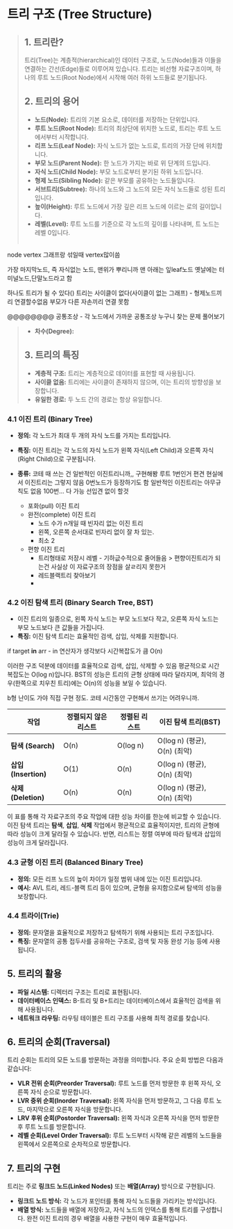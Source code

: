 
# 트리 구조 (Tree Structure)
> ## 1. 트리란?
> 트리(Tree)는 계층적(hierarchical)인 데이터 구조로, 노드(Node)들과 이들을 연결하는 간선(Edge)들로 이루어져 있습니다. 트리는 비선형 자료구조이며, 하나의 루트 노드(Root Node)에서 시작해 여러 하위 노드들로 분기됩니다. 
> 
> ## 2. 트리의 용어
> 
> - **노드(Node):** 트리의 기본 요소로, 데이터를 저장하는 단위입니다.
> - **루트 노드(Root Node):** 트리의 최상단에 위치한 노드로, 트리는 
>  루트 노드에서부터 시작합니다.
> - **리프 노드(Leaf Node):** 자식 노드가 없는 노드로, 트리의 가장 
> 단에 위치합니다.
> - **부모 노드(Parent Node):** 한 노드가 가지는 바로 위 단계의 
> 드입니다.
> - **자식 노드(Child Node):** 부모 노드로부터 분기된 하위 노드입니다.
> - **형제 노드(Sibling Node):** 같은 부모를 공유하는 노드들입니다.
> - **서브트리(Subtree):** 하나의 노드와 그 노드의 모든 자식 노드들로 
> 성된 트리입니다.
> - **높이(Height):** 루트 노드에서 가장 깊은 리프 노드에 이르는 
> 로의 길이입니다.
> - **레벨(Level):** 루트 노드를 기준으로 각 노드의 깊이를 나타내며, 
> 트 노드는 레벨 0입니다.<br><br>
>
node vertex
그래프랑 섞일때 vertex많이씀

가장 마지막노드, 즉 자식없는 노드, 맨위가 뿌리니까 맨 아래는 잎leaf노드
옛날에는 터미널노드,단말노드라고 함

하나도 트리가 될 수 있다()
트리는 사이클이 없다(사이클이 없는 그래프) - 형제노드끼리 연결할수없음
부모가 다른 자손끼리 연결 못함


@@@@@@@@ 공통조상 - 각 노드에서 가까운 공통조상 누구니 찾는 문제 풀어보기

> - **차수(Degree):**
> 
> ## 3. 트리의 특징 
> 
> - **계층적 구조:** 트리는 계층적으로 데이터를 표현할 때 사용됩니다.
> - **사이클 없음:** 트리에는 사이클이 존재하지 않으며, 이는 트리의 방향성을 보장합니다.
> - **유일한 경로:** 두 노드 간의 경로는 항상 유일합니다.










### 4.1 이진 트리 (Binary Tree)
- **정의:** 각 노드가 최대 두 개의 자식 노드를 가지는 트리입니다.
- **특징:** 이진 트리는 각 노드의 자식 노드가 왼쪽 자식(Left Child)과 오른쪽 자식(Right Child)으로 구분됩니다.
- **종류:**
코테 때 쓰는 건 일반적인 이진트리니까,, 구현해봥
루트 1번인거 편견
현실에서 이진트리는 그렇지 않음
0번노드가 등장하기도 함
일반적인 이진트리는 아무규칙도 없음
100번... 다 가능 선입견 없이 할것


  - 포화(pull) 이진 트리
  - 완전(complete) 이진 트리
    - 노드 수가 n개일 때 빈자리 없는 이진 트리
    - 왼쪽, 오른쪽 순서대로 빈자리 없이 잘 차 있는.
    - 최소 2
  - 편향 이진 트리
    - 트리형태로 저장시 레벨 - 기하긊수적으로 줄어들음 > 편향이진트리가 되는건 사실상 이 자료구조의 장점을 살ㄹ리지 못한거
    - 레드블랙트리 찾아보기
    - 
  
























### 4.2 이진 탐색 트리 (Binary Search Tree, BST)
- 이진 트리의 일종으로, 왼쪽 자식 노드는 부모 노드보다 작고, 오른쪽 자식 노드는 부모 노드보다 큰 값들을 가집니다.
- **특징:** 이진 탐색 트리는 효율적인 검색, 삽입, 삭제를 지원합니다.


if target **in** arr - in 연산자가 생각보다 시간복잡도가 큼 O(n)

이러한 구조 덕분에 데이터를 효율적으로 검색, 삽입, 삭제할 수 있음
평균적으로 시간 복잡도는 O(log n)입니다. BST의 성능은 트리의 균형 상태에 따라 달라지며, 최악의 경우(한쪽으로 치우친 트리)에는 O(n)의 성능을 보일 수 있습니다.




b형 난이도 가야 직접 구현 정도.
코테 시간동안 구현해서 쓰기는 어려우니까.

| **작업**          | **정렬되지 않은 리스트** | **정렬된 리스트** | **이진 탐색 트리(BST)** |
|-------------------|-------------------------|------------------|--------------------------|
| **탐색 (Search)**  | O(n)                    | O(log n)         | O(log n) (평균), O(n) (최악) |
| **삽입 (Insertion)**| O(1)                    | O(n)             | O(log n) (평균), O(n) (최악) |
| **삭제 (Deletion)** | O(n)                    | O(n)             | O(log n) (평균), O(n) (최악) |

이 표를 통해 각 자료구조의 주요 작업에 대한 성능 차이를 한눈에 비교할 수 있습니다. 이진 탐색 트리는 **탐색**, **삽입**, **삭제** 작업에서 평균적으로 효율적이지만, 트리의 균형에 따라 성능이 크게 달라질 수 있습니다. 반면, 리스트는 정렬 여부에 따라 탐색과 삽입의 성능이 크게 달라집니다.
















### 4.3 균형 이진 트리 (Balanced Binary Tree)
- **정의:** 모든 리프 노드의 높이 차이가 일정 범위 내에 있는 이진 트리입니다.
- **예시:** AVL 트리, 레드-블랙 트리 등이 있으며, 균형을 유지함으로써 탐색의 성능을 보장합니다.

### 4.4 트라이(Trie)
- **정의:** 문자열을 효율적으로 저장하고 탐색하기 위해 사용되는 트리 구조입니다.
- **특징:** 문자열의 공통 접두사를 공유하는 구조로, 검색 및 자동 완성 기능 등에 사용됩니다.

## 5. 트리의 활용

- **파일 시스템:** 디렉터리 구조는 트리로 표현됩니다.
- **데이터베이스 인덱스:** B-트리 및 B+트리는 데이터베이스에서 효율적인 검색을 위해 사용됩니다.
- **네트워크 라우팅:** 라우팅 테이블은 트리 구조를 사용해 최적 경로를 찾습니다.

## 6. 트리의 순회(Traversal)

트리 순회는 트리의 모든 노드를 방문하는 과정을 의미합니다. 주요 순회 방법은 다음과 같습니다:

- **VLR 전위 순회(Preorder Traversal):** 루트 노드를 먼저 방문한 후 왼쪽 자식, 오른쪽 자식 순으로 방문합니다.
- **LVR 중위 순회(Inorder Traversal):** 왼쪽 자식을 먼저 방문하고, 그 다음 루트 노드, 마지막으로 오른쪽 자식을 방문합니다.
- **LRV 후위 순회(Postorder Traversal):** 왼쪽 자식과 오른쪽 자식을 먼저 방문한 후 루트 노드를 방문합니다.
- **레벨 순회(Level Order Traversal):** 루트 노드부터 시작해 같은 레벨의 노드들을 왼쪽에서 오른쪽으로 순차적으로 방문합니다.

## 7. 트리의 구현

트리는 주로 **링크드 노드(Linked Nodes)** 또는 **배열(Array)** 방식으로 구현됩니다.

- **링크드 노드 방식:** 각 노드가 포인터를 통해 자식 노드들을 가리키는 방식입니다.
- **배열 방식:** 노드들을 배열에 저장하고, 자식 노드의 인덱스를 통해 트리를 구성합니다. 완전 이진 트리의 경우 배열을 사용한 구현이 매우 효율적입니다.




